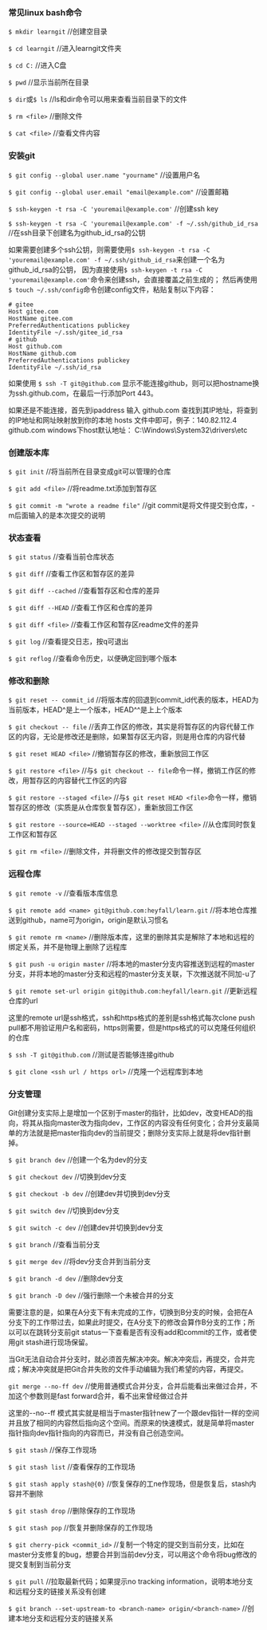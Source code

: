 ### 常见linux bash命令

`$ mkdir learngit`            //创建空目录

`$ cd learngit`               //进入learngit文件夹

`$ cd C:`                     //进入C盘

`$ pwd`                       //显示当前所在目录

`$ dir`或`$ ls`               //ls和dir命令可以用来查看当前目录下的文件

`$ rm <file>`                 //删除文件

`$ cat <file>`                //查看文件内容

### 安装git

`$ git config --global user.name "yourname"`       //设置用户名

`$ git config --global user.email "email@example.com"`   //设置邮箱

`$ ssh-keygen -t rsa -C 'youremail@example.com'`   //创建ssh key

`$ ssh-keygen -t rsa -C 'youremail@example.com' -f ~/.ssh/github_id_rsa`  //在ssh目录下创建名为github_id_rsa的公钥

如果需要创建多个ssh公钥，则需要使用``$ ssh-keygen -t rsa -C 'youremail@example.com' -f ~/.ssh/github_id_rsa``来创建一个名为github_id_rsa的公钥，
因为直接使用``$ ssh-keygen -t rsa -C 'youremail@example.com'``命令来创建ssh，会直接覆盖之前生成的；
然后再使用`$ touch ~/.ssh/config`命令创建config文件，粘贴复制以下内容：
```
# gitee
Host gitee.com
HostName gitee.com
PreferredAuthentications publickey
IdentityFile ~/.ssh/gitee_id_rsa
# github
Host github.com
HostName github.com
PreferredAuthentications publickey
IdentityFile ~/.ssh/id_rsa
```

如果使用 `$ ssh -T git@github.com` 显示不能连接github，则可以把hostname换为ssh.github.com，在最后一行添加Port 443。

如果还是不能连接，首先到ipaddress 输入 github.com 查找到其IP地址，将查到的IP地址和网址映射放到你的本地 hosts 文件中即可，例子：140.82.112.4 github.com
windows下host默认地址： C:\Windows\System32\drivers\etc

### 创建版本库

`$ git init`                  //将当前所在目录变成git可以管理的仓库

`$ git add <file>`        //将readme.txt添加到暂存区

`$ git commit -m "wrote a readme file"` //git commit是将文件提交到仓库，-m后面输入的是本次提交的说明

### 状态查看

`$ git status`                //查看当前仓库状态

`$ git diff`                  //查看工作区和暂存区的差异

`$ git diff --cached`         //查看暂存区和仓库的差异

`$ git diff --HEAD`           //查看工作区和仓库的差异

`$ git diff <file>`          //查看工作区和暂存区readme文件的差异

`$ git log`                   //查看提交日志，按q可退出

`$ git reflog`                //查看命令历史，以便确定回到哪个版本

### 修改和删除

`$ git reset -- commit_id`    //将版本库的回退到commit_id代表的版本，HEAD为当前版本，HEAD^是上一个版本，HEAD^^是上上个版本

`$ git checkout -- file`      //丢弃工作区的修改，其实是将暂存区的内容代替工作区的内容，无论是修改还是删除，如果暂存区无内容，则是用仓库的内容代替

`$ git reset HEAD <file>`    //撤销暂存区的修改，重新放回工作区

`$ git restore <file>`       //与`$ git checkout -- file`命令一样，撤销工作区的修改，用暂存区的内容替代工作区的内容

`$ git restore --staged <file>`  //与`$ git reset HEAD <file>`命令一样，撤销暂存区的修改（实质是从仓库恢复暂存区），重新放回工作区

`$ git restore --source=HEAD --staged --worktree <file>` //从仓库同时恢复工作区和暂存区

`$ git rm <file>`             //删除文件，并将删文件的修改提交到暂存区

### 远程仓库

`$ git remote -v`             //查看版本库信息

`$ git remote add <name> git@github.com:heyfall/learn.git`  //将本地仓库推送到github，name可为origin，origin是默认习惯名

`$ git remote rm <name>`      //删除版本库，这里的删除其实是解除了本地和远程的绑定关系，并不是物理上删除了远程库

`$ git push -u origin master`     //将本地的master分支内容推送到远程的master分支，并将本地的master分支和远程的master分支关联，下次推送就不同加-u了

`$ git remote set-url origin git@github.com:heyfall/learn.git`   //更新远程仓库的url

这里的remote url是ssh格式，ssh和https格式的差别是ssh格式每次clone push pull都不用验证用户名和密码，https则需要，但是https格式的可以克隆任何组织的仓库

`$ ssh -T git@github.com`     //测试是否能够连接github

`$ git clone <ssh url / https orl>`  //克隆一个远程库到本地

### 分支管理

Git创建分支实际上是增加一个区别于master的指针，比如dev，改变HEAD的指向，将其从指向master改为指向dev，工作区的内容没有任何变化；合并分支最简单的方法就是把master指向dev的当前提交；删除分支实际上就是将dev指针删掉。

`$ git branch dev`             //创建一个名为dev的分支

`$ git checkout dev`           //切换到dev分支

`$ git checkout -b dev`        //创建dev并切换到dev分支

`$ git switch dev`             //切换到dev分支

`$ git switch -c dev`          //创建dev并切换到dev分支

`$ git branch`                 //查看当前分支

`$ git merge dev`              //将dev分支合并到当前分支

`$ git branch -d dev`          //删除dev分支

`$ git branch -D dev`          //强行删除一个未被合并的分支

需要注意的是，如果在A分支下有未完成的工作，切换到B分支的时候，会把在A分支下的工作带过去，如果此时提交，在A分支下的修改会算作B分支的工作；所以可以在跳转分支前git status一下查看是否有没有add和commit的工作，或者使用git stash进行现场保留。

当Git无法自动合并分支时，就必须首先解决冲突。解决冲突后，再提交，合并完成；解决冲突就是把Git合并失败的文件手动编辑为我们希望的内容，再提交。

`git merge --no-ff dev`         //使用普通模式合并分支，合并后能看出来做过合并，不加这个参数则是fast forward合并，看不出来曾经做过合并

这里的--no--ff 模式其实就是相当于master指针new了一个跟dev指针一样的空间并且放了相同的内容然后指向这个空间。而原来的快速模式，就是简单将master指针指向dev指针指向的内容而已，并没有自己创造空间。

`$ git stash`                             //保存工作现场

`$ git stash list`                        //查看保存的工作现场

`$ git stash apply stash@{0}`             //恢复保存的工ne作现场，但是恢复后，stash内容并不删除

`$ git stash drop`                        //删除保存的工作现场

`$ git stash pop`                         //恢复并删除保存的工作现场

`$ git cherry-pick <commit_id>`           //复制一个特定的提交到当前分支，比如在master分支修复的bug，想要合并到当前dev分支，可以用这个命令将bug修改的提交复制到当前分支

`$ git pull`                              //拉取最新代码；如果提示no tracking information，说明本地分支和远程分支的链接关系没有创建

`$ git branch --set-upstream-to <branch-name> origin/<branch-name>`   //创建本地分支和远程分支的链接关系

